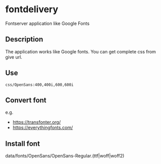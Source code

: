 # fontdelivery
Fontserver application like Google Fonts 

## Description
The application works like Google fonts. You can get complete css from give url.

## Use
``
css/OpenSans:400,400i,600,600i
``

## Convert font
e.g.
* https://transfonter.org/
* https://everythingfonts.com/

## Install font
data/fonts/OpenSans/OpenSans-Regular.(ttf|woff|woff2)

 